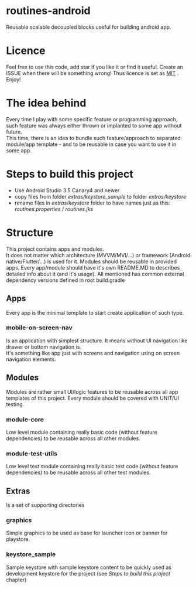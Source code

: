 # routines-android
Reusable scalable decoupled blocks useful for building android app.

# Licence
Feel free to use this code, add star if you like it or find it useful.
Create an ISSUE when there will be something wrong!
Thus licence is set as [MIT](LICENSE) .  Enjoy!

# The idea behind
Every time I play with some specific feature or programming approach, such feature was always either thrown or implanted to some app without future.  
This time, there is an idea to bundle such feature/approach to separated module/app template - and to be reusable in case you want to use it in some app.

# Steps to build this project
- Use Android Studio 3.5 Canary4 and newer
- copy files from folder *extras/keystore_sample* to folder *extras/keystore* 
- rename files in *extras/keystore* folder to have names just as this: *routines.properties* / *routines.jks*

# Structure
This project contains apps and modules.  
It does not matter which architecture (MVVM/MVI/...) or framework (Android native/Flutter/...) is used for it.
Modules should be reusable in provided apps.
Every app/module should have it's own README.MD to describes detailed info about it (and it's usage).
All mentioned has common external dependency versions defined in root build.gradle

	
## Apps
Every app is the minimal template to start create application of such type.

### mobile-on-screen-nav
Is an application with simplest structure.  It means without UI navigation like drawer or bottom navigation is.  
It's something like app just with screens and navigation using on screen navigation elements.

## Modules
Modules are rather small UI/logic features to be reusable across all app templates of this project.
Every module should be covered with UNIT/UI testing.

### module-core
Low level module containing really basic code (without feature dependencies) to be reusable across all other modules.


### module-test-utils
Low level test module containing really basic test code (without feature dependencies) to be reusable across all other test modules.

## Extras
Is a set of supporting directories
### graphics
Simple graphics to be used as base for launcher icon or banner for playstore.
### keystore_sample
Sample keystore with sample keystore content to be quickly used as development keystore for the project (see _Steps to build this project_ chapter)

